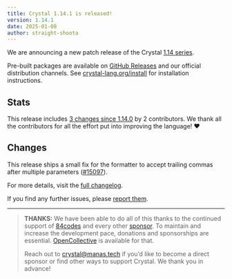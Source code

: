 ```yaml
---
title: Crystal 1.14.1 is released!
version: 1.14.1
date: 2025-01-08
author: straight-shoota
---
```

We are announcing a new patch release of the Crystal [1.14 series](/_releases/2024-10-09-1.14.0-released.md).

Pre-built packages are available on [GitHub Releases](https://github.com/crystal-lang/crystal/releases/tag/1.14.1)
and our official distribution channels.
See [crystal-lang.org/install](https://crystal-lang.org/install/) for
installation instructions.

## Stats

This release includes [3 changes since 1.14.0](https://github.com/crystal-lang/crystal/pulls?q=is%3Apr+milestone%3A1.14.1)
by 2 contributors. We thank all the contributors for all the effort put into
improving the language! ❤️

## Changes

This release ships a small fix for the formatter to accept trailing commas after
multiple parameters ([#15097]).

For more details, visit the [full changelog](https://github.com/crystal-lang/crystal/releases/tag/1.14.1).

If you find any further issues, please [report them](https://github.com/crystal-lang/crystal/issues/).

---

> **THANKS:**
> We have been able to do all of this thanks to the continued support of [84codes](https://www.84codes.com/) and every other [sponsor](/sponsors).
> To maintain and increase the development pace, donations and sponsorships are
> essential. [OpenCollective](https://opencollective.com/crystal-lang) is
> available for that.
>
> Reach out to [crystal@manas.tech](mailto:crystal@manas.tech)
> if you’d like to become a direct sponsor or find other ways to support Crystal.
> We thank you in advance!

[#15097]: https://github.com/crystal-lang/crystal/pull/15097
